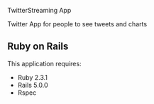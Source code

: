 TwitterStreaming App

Twitter App for people to see tweets and charts

Ruby on Rails
-------------

This application requires:

- Ruby 2.3.1
- Rails 5.0.0
- Rspec

